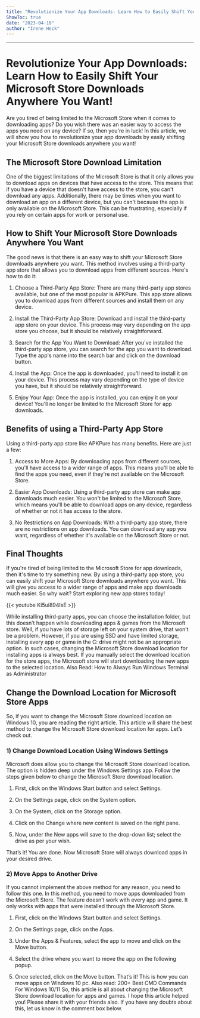 ```yaml
---
title: "Revolutionize Your App Downloads: Learn How to Easily Shift Your Microsoft Store Downloads Anywhere You Want!"
ShowToc: true 
date: "2023-04-10"
author: "Irene Heck"
---
```

*****
# Revolutionize Your App Downloads: Learn How to Easily Shift Your Microsoft Store Downloads Anywhere You Want!

Are you tired of being limited to the Microsoft Store when it comes to downloading apps? Do you wish there was an easier way to access the apps you need on any device? If so, then you're in luck! In this article, we will show you how to revolutionize your app downloads by easily shifting your Microsoft Store downloads anywhere you want!

## The Microsoft Store Download Limitation

One of the biggest limitations of the Microsoft Store is that it only allows you to download apps on devices that have access to the store. This means that if you have a device that doesn't have access to the store, you can't download any apps. Additionally, there may be times when you want to download an app on a different device, but you can't because the app is only available on the Microsoft Store. This can be frustrating, especially if you rely on certain apps for work or personal use.

## How to Shift Your Microsoft Store Downloads Anywhere You Want

The good news is that there is an easy way to shift your Microsoft Store downloads anywhere you want. This method involves using a third-party app store that allows you to download apps from different sources. Here's how to do it:

1. Choose a Third-Party App Store: There are many third-party app stores available, but one of the most popular is APKPure. This app store allows you to download apps from different sources and install them on any device.

2. Install the Third-Party App Store: Download and install the third-party app store on your device. This process may vary depending on the app store you choose, but it should be relatively straightforward.

3. Search for the App You Want to Download: After you've installed the third-party app store, you can search for the app you want to download. Type the app's name into the search bar and click on the download button.

4. Install the App: Once the app is downloaded, you'll need to install it on your device. This process may vary depending on the type of device you have, but it should be relatively straightforward.

5. Enjoy Your App: Once the app is installed, you can enjoy it on your device! You'll no longer be limited to the Microsoft Store for app downloads.

## Benefits of using a Third-Party App Store

Using a third-party app store like APKPure has many benefits. Here are just a few:

1. Access to More Apps: By downloading apps from different sources, you'll have access to a wider range of apps. This means you'll be able to find the apps you need, even if they're not available on the Microsoft Store.

2. Easier App Downloads: Using a third-party app store can make app downloads much easier. You won't be limited to the Microsoft Store, which means you'll be able to download apps on any device, regardless of whether or not it has access to the store.

3. No Restrictions on App Downloads: With a third-party app store, there are no restrictions on app downloads. You can download any app you want, regardless of whether it's available on the Microsoft Store or not.

## Final Thoughts

If you're tired of being limited to the Microsoft Store for app downloads, then it's time to try something new. By using a third-party app store, you can easily shift your Microsoft Store downloads anywhere you want. This will give you access to a wider range of apps and make app downloads much easier. So why wait? Start exploring new app stores today!

{{< youtube Ki5ui894IsE >}} 



While installing third-party apps, you can choose the installation folder, but this doesn’t happen while downloading apps & games from the Microsoft store.
Well, if you have lots of storage left on your system drive, that won’t be a problem. However, if you are using SSD and have limited storage, installing every app or game in the C: drive might not be an appropriate option.
In such cases, changing the Microsoft Store download location for installing apps is always best. If you manually select the download location for the store apps, the Microsoft store will start downloading the new apps to the selected location.
Also Read: How to Always Run Windows Terminal as Administrator

 
## Change the Download Location for Microsoft Store Apps


So, if you want to change the Microsoft Store download location on Windows 10, you are reading the right article. This article will share the best method to change the Microsoft Store download location for apps. Let’s check out.

 
### 1) Change Download Location Using Windows Settings


Microsoft does allow you to change the Microsoft Store download location. The option is hidden deep under the Windows Settings app. Follow the steps given below to change the Microsoft Store download location.
1. First, click on the Windows Start button and select Settings.

2. On the Settings page, click on the System option.

3. On the System, click on the Storage option.

4. Click on the Change where new content is saved on the right pane.

5. Now, under the New apps will save to the drop-down list; select the drive as per your wish.

That’s it! You are done. Now Microsoft Store will always download apps in your desired drive.

 
### 2) Move Apps to Another Drive


If you cannot implement the above method for any reason, you need to follow this one. In this method, you need to move apps downloaded from the Microsoft Store.
The feature doesn’t work with every app and game. It only works with apps that were installed through the Microsoft Store.
1. First, click on the Windows Start button and select Settings.

2. On the Settings page, click on the Apps.

3. Under the Apps & Features, select the app to move and click on the Move button.

4. Select the drive where you want to move the app on the following popup.

5. Once selected, click on the Move button.
That’s it! This is how you can move apps on Windows 10 pc.
Also read: 200+ Best CMD Commands For Windows 10/11
So, this article is all about changing the Microsoft Store download location for apps and games. I hope this article helped you! Please share it with your friends also. If you have any doubts about this, let us know in the comment box below.




